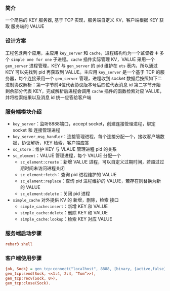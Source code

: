 ### 简介
一个简易的 KEY 服务器, 基于 TCP 实现，服务端自定义 KV，客户端根据 KEY 获取 服务端的 VALUE

### 设计方案
工程包含两个应用，主应用 `key_server` 和 `cache`，进程结构均为一个监督者 ➕ 多个 `simple one for one` 子进程。`cache` 插件实际管理 KV，VALUE 采用一个 `gen_server` 进程管理，KEY 与 `gen_server` 的 pid 维护在 `ets` 表内，所以通过 KEY 可以先找到 pid 再获取到 VALUE。主应用 `key_server` 是一个基于 TCP 的服务器，每个连接采用一个 `gen_server` 管理，进程收到 socket 数据后按照如下二进制协议解析：第一字节前4位代表协议版本号后四位代表消息 id 第二字节开始剩余部分代表 KEY，完成解析后进程会调用 `cache` 插件的函数检索对应 VALUE，并将检索结果以及消息 id 统一应答给客户端

### 服务端模块介绍
- `key_server`：监听8888端口，accept socket，创建连接管理进程，绑定 socket 和 连接管理进程
- `key_server_msg_handler`：连接管理进程，每个连接分配一个，接收客户端数据，协议解析，KEY 检索，客户端应答
- `sc_store`：维护 KEY 与 VLAUE 管理进程 pid 的关系
- `sc_element`：VALUE 管理进程，每个 VALUE 分配一个
  - `sc_element:create`：新增 VALUE 进程，可以自定义过期时间，若超过过期时间未访问进程关闭
  - `sc_element:fetch`：查询 pid 进程维护的 VALUE
  - `sc_element:replace`：查询 pid 进程维护的 VALUE，若存在则替换为新的 VALUE
  - `sc_element:delete`：关闭 pid 进程
- `simple_cache` 对外提供 KV 的 新增，删除，检索 接口
  - `simple_cache:insert`：新增 KEY 和 VALUE
  - `simple_cache:delete`：删除 KEY 和 VALUE
  - `simple_cache:lookup`：检索 KEY 对应 VALUE

### 服务端启动步骤
```ini
rebar3 shell
```

### 客户端使用步骤
```ini
{ok, Sock} = gen_tcp:connect("localhost", 8888, [binary, {active,false}]),
gen_tcp:send(Sock, <<1:4, 2:4, “Tom”>>),
gen_tcp:recv(Sock, 0>),
gen_tcp:close(Sock).
```
